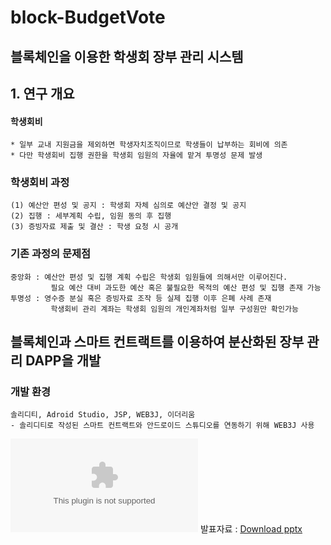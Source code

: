 # block-BudgetVote

## 블록체인을 이용한 학생회 장부 관리 시스템

## 1. 연구 개요

#### 학생회비
    * 일부 교내 지원금을 제외하면 학생자치조직이므로 학생들이 납부하는 회비에 의존
    * 다만 학생회비 집행 권한을 학생회 임원의 자율에 맡겨 투명성 문제 발생
### 학생회비 과정
    (1) 예산안 편성 및 공지 : 학생회 자체 심의로 예산안 결정 및 공지
    (2) 집행 : 세부계획 수립, 임원 동의 후 집행
    (3) 증빙자료 제출 및 결산 : 학생 요청 시 공개
### 기존 과정의 문제점
    중앙화 : 예산안 편성 및 집행 계획 수립은 학생회 임원들에 의해서만 이루어진다. 
             필요 예산 대비 과도한 예산 혹은 불필요한 목적의 예산 편성 및 집행 존재 가능
    투명성 : 영수증 분실 혹은 증빙자료 조작 등 실제 집행 이후 은폐 사례 존재
             학생회비 관리 계좌는 학생회 임원의 개인계좌처럼 일부 구성원만 확인가능

## 블록체인과 스마트 컨트랙트를 이용하여 분산화된 장부 관리 DAPP을 개발 

### 개발 환경
    솔리디티, Adroid Studio, JSP, WEB3J, 이더리움
    - 솔리디티로 작성된 스마트 컨트랙트와 안드로이드 스튜디오를 연동하기 위해 WEB3J 사용
    

<object data="https://github.com/S0Y3on/block-BudgetVote/files/5790286/default.pptx" type="application/pdf" width="700px" height="700px">
       <embed src="https://github.com/S0Y3on/block-BudgetVote/files/5790286/default.pptx">
           발표자료 : <a href="https://github.com/S0Y3on/block-BudgetVote/files/5790286/default.pptx">Download pptx</a></p>
       </embed>
</object>

